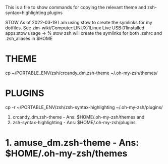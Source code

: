 This is a file to show commands for copying the relevant theme and zsh-syntax=highlighting plugins

STOW
As of 2022-03-19 I am using stow to create the symlinks for my dotfiles. See zim-wiki/Computer:LINUX:1Linux Live USB:01installed apps:stow
usage
-> % stow zsh
will create the symlinks for both .zshrc and .zsh_aliases in $HOME




# THEME
cp ~/PORTABLE_ENV/zsh/crcandy_dm.zsh-theme ~/.oh-my-zsh/themes/

# PLUGINS
cp -r ~/PORTABLE_ENV/zsh/zsh-syntax-highlighting ~/.oh-my-zsh/plugins/


 1. crcandy_dm.zsh-theme - Ans: $HOME/.oh-my-zsh/themes
and 
2. zsh-syntax-highlighting - Ans: $HOME/.oh-my-zsh/plugins
# 1. amuse_dm.zsh-theme - Ans: $HOME/.oh-my-zsh/themes
